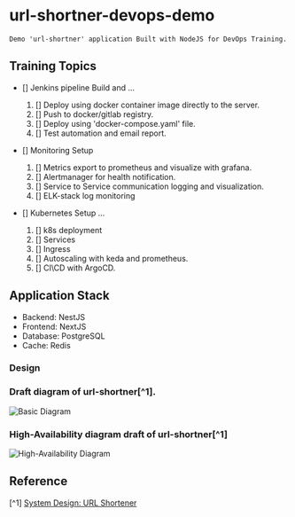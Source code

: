 # url-shortner-devops-demo

``
Demo 'url-shortner' application Built with NodeJS for DevOps Training.
``

## Training Topics
- [] Jenkins pipeline Build and ...
   1. [] Deploy using docker container image directly to the server.
   2. [] Push to docker/gitlab registry.
   3. [] Deploy using 'docker-compose.yaml' file.
   4. [] Test automation and email report.

- [] Monitoring Setup
    1. [] Metrics export to prometheus and visualize with grafana.
    2. [] Alertmanager for health notification.
    2. [] Service to Service communication logging and visualization.
    3. [] ELK-stack log monitoring

- [] Kubernetes Setup ...
    1. [] k8s deployment
    2. [] Services
    3. [] Ingress
    4. [] Autoscaling with keda and prometheus.
    5. [] CI\CD with ArgoCD.


## Application Stack
- Backend:  NestJS
- Frontend: NextJS
- Database: PostgreSQL
- Cache:    Redis


### Design

### Draft diagram of **url-shortner**[^1].
![Basic Diagram](https://res.cloudinary.com/practicaldev/image/fetch/s--7KrJoFJK--/c_limit%2Cf_auto%2Cfl_progressive%2Cq_auto%2Cw_880/https://raw.githubusercontent.com/karanpratapsingh/portfolio/master/public/static/courses/system-design/chapter-V/url-shortener/url-shortener-basic-design.png "Basic Diagram")

### High-Availability diagram draft of **url-shortner**[^1]
![High-Availability Diagram](https://res.cloudinary.com/practicaldev/image/fetch/s--NG7ZUoaM--/c_limit%2Cf_auto%2Cfl_progressive%2Cq_auto%2Cw_880/https://raw.githubusercontent.com/karanpratapsingh/portfolio/master/public/static/courses/system-design/chapter-V/url-shortener/url-shortener-advanced-design.png "High-Availability Diagram")

## Reference
[^1] [System Design: URL Shortener](https://dev.to/karanpratapsingh/system-design-url-shortener-10i5)